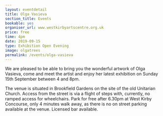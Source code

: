 ```yaml
---
layout: eventdetail
title: Olga Vasieva
section_title: Events
bookable: yes
organiser_url: www.westkirbyartscentre.org.uk
price: free
time: 4pm
date: 2019-09-15
type: Exhibition Open Evening
image: olgatrees
permalink: /events/olga-vasieva
---
```


We are pleased to be able to bring you the wonderful artwork of Olga Vasieva, come and meet the artist and enjoy her latest exhibition on Sunday 15th September between 4 and 8pm.

The venue is situated in Brookfield Gardens on the site of the old Unitarian Church. Access from the street is via a flight of steps with, currently, no ramped access for wheelchairs. Park for free after 6.30pm at West Kirby Concourse, only 4 minutes walk away, as there is no on street parking available at the venue. Licensed bar available.
